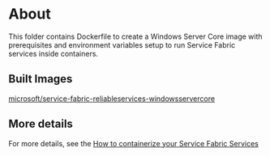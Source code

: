 # About
This folder contains Dockerfile to create a Windows Server Core image with prerequisites and environment variables setup to run Service Fabric services inside containers.

## Built Images
[microsoft/service-fabric-reliableservices-windowsservercore](https://hub.docker.com/r/microsoft/service-fabric-reliableservices-windowsservercore/)

## More details
For more details, see the [How to containerize your Service Fabric Services](https://docs.microsoft.com/en-us/azure/service-fabric/service-fabric-services-inside-containers)
